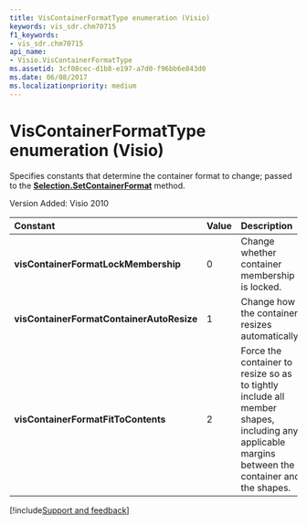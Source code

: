 ```yaml
---
title: VisContainerFormatType enumeration (Visio)
keywords: vis_sdr.chm70715
f1_keywords:
- vis_sdr.chm70715
api_name:
- Visio.VisContainerFormatType
ms.assetid: 3cf08cec-d1b8-e197-a7d0-f96bb6e843d0
ms.date: 06/08/2017
ms.localizationpriority: medium
---
```



# VisContainerFormatType enumeration (Visio)

Specifies constants that determine the container format to change; passed to the **[Selection.SetContainerFormat](Visio.Selection.SetContainerFormat.md)** method.

Version Added: Visio 2010 


|Constant|Value|Description|
|:-----|:-----|:-----|
| **visContainerFormatLockMembership**|0|Change whether container membership is locked. |
| **visContainerFormatContainerAutoResize**|1|Change how the container resizes automatically.|
| **visContainerFormatFitToContents**|2| Force the container to resize so as to tightly include all member shapes, including any applicable margins between the container and the shapes.|

[!include[Support and feedback](~/includes/feedback-boilerplate.md)]